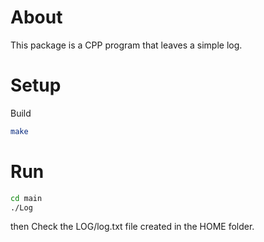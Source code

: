 # About

This package is a CPP program that leaves a simple log.

# Setup

Build 

```bash
make
```

# Run

```bash
cd main
./Log
```

then Check the LOG/log.txt file created in the HOME folder.
